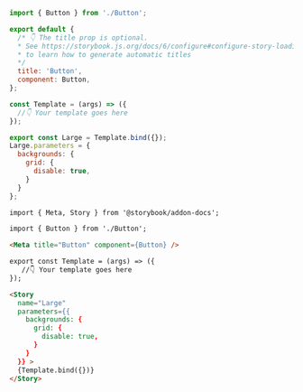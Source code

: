 ```js filename="Button.stories.js|jsx|ts|tsx" renderer="common" language="js"
import { Button } from './Button';

export default {
  /* 👇 The title prop is optional.
  * See https://storybook.js.org/docs/6/configure#configure-story-loading
  * to learn how to generate automatic titles
  */
  title: 'Button',
  component: Button,
};

const Template = (args) => ({
  //👇 Your template goes here
});

export const Large = Template.bind({});
Large.parameters = {
  backgrounds: {
    grid: {
      disable: true,
    }
  }
};
```
```md filename="Button.stories.mdx" renderer="common" language="mdx"
import { Meta, Story } from '@storybook/addon-docs';

import { Button } from './Button';

<Meta title="Button" component={Button} />

export const Template = (args) => ({
   //👇 Your template goes here
});

<Story
  name="Large"
  parameters={{
    backgrounds: {
      grid: {
        disable: true,
      }
    }
  }} >
  {Template.bind({})}
</Story>
```
